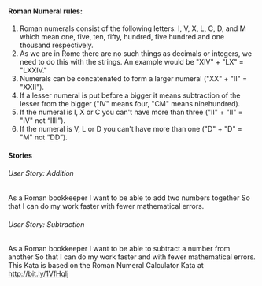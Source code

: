 #### Roman	Numeral	rules:
1. Roman	numerals	consist	of	the	following	letters:	I,	V,	X,	L,	C,	D,	and	M	which	mean	one, five,	ten,	fifty,	hundred,	five	hundred	and	one	thousand	respectively.
2. As	we	are	in	Rome	there	are	no	such	things	as	decimals	or	integers,	we	need	to	do	this
with	the	strings.	An	example	would	be	"XIV"	+	"LX"	=	"LXXIV."
3. Numerals	can	be	concatenated	to	form	a	larger	numeral	("XX"	+	"II"	=	"XXII").
4. If	a	lesser	numeral	is	put	before	a	bigger	it	means	subtraction	of	the	lesser	from	the
bigger	("IV"	means	four,	"CM"	means	ninehundred).
5. If	the	numeral	is	I,	X	or	C	you	can't	have	more	than	three	("II"	+	"II"	=	"IV"	not	“IIII”).
6. If	the	numeral	is	V,	L	or	D	you	can't	have	more	than	one	("D"	+	"D"	=	"M"	not	“DD”).

#### Stories
###### User	Story:	Addition
As	a	Roman	bookkeeper
I	want	to	be	able	to	add	two	numbers	together
So	that	I	can	do	my	work	faster	with	fewer	mathematical	errors.
###### User	Story:	Subtraction
As	a	Roman	bookkeeper
I	want	to	be	able	to	subtract	a	number	from	another
So	that	I	can	do	my	work	faster	and	with	fewer	mathematical	errors.
This	Kata	is	based	on	the	Roman	Numeral	Calculator	Kata	at	http://bit.ly/1VfHqlj
